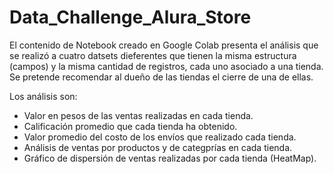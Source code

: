 # Data_Challenge_Alura_Store

El contenido de Notebook creado en Google Colab presenta el análisis que se realizó a cuatro datsets dieferentes que tienen la misma estructura (campos) y la misma cantidad de registros, cada uno asociado a una tienda. Se pretende recomendar al dueño de las tiendas el cierre de una de ellas.

Los análisis son:

- Valor en pesos de las ventas realizadas en cada tienda.
- Calificación promedio que cada tienda ha obtenido.
- Valor promedio del costo de los envíos que realizado cada tienda.
- Análisis de ventas por productos y de categprías en cada tienda.
- Gráfico de dispersión de ventas realizadas por cada tienda (HeatMap).
   
